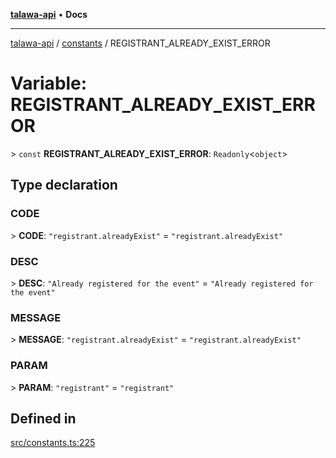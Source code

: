 [**talawa-api**](../../README.md) • **Docs**

***

[talawa-api](../../modules.md) / [constants](../README.md) / REGISTRANT\_ALREADY\_EXIST\_ERROR

# Variable: REGISTRANT\_ALREADY\_EXIST\_ERROR

\> `const` **REGISTRANT\_ALREADY\_EXIST\_ERROR**: `Readonly`\<`object`\>

## Type declaration

### CODE

\> **CODE**: `"registrant.alreadyExist"` = `"registrant.alreadyExist"`

### DESC

\> **DESC**: `"Already registered for the event"` = `"Already registered for the event"`

### MESSAGE

\> **MESSAGE**: `"registrant.alreadyExist"` = `"registrant.alreadyExist"`

### PARAM

\> **PARAM**: `"registrant"` = `"registrant"`

## Defined in

[src/constants.ts:225](https://github.com/PalisadoesFoundation/talawa-api/blob/1f38da5423898626c6ebfa24896a9c3d008195c6/src/constants.ts#L225)
